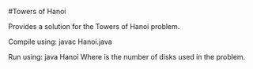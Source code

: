 #Towers of Hanoi

Provides a solution for the Towers of Hanoi problem.

Compile using:
javac Hanoi.java

Run using:
java Hanoi <n>
Where <n> is the number of disks used in the problem.

